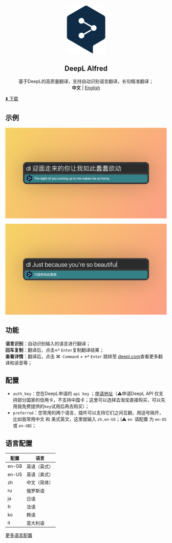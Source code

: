 <p align="center">
    <div align="center"><img src="https://github.com/daylenjeez/deepl-alfred/blob/main/img/deepl-logo.svg" width=120  /></div>
    <h2 align="center">DeepL Alfred</h2>
    <div align="center">基于DeepL的高质量翻译，支持自动识别语言翻译，长句精准翻译；</div>
    <div align="center"><strong>中文</strong> | <a href="README.en.md">English</a></div>
</p>

[⬇️ 下载](https://github.com/daylenjeez/deepl-alfred/blob/main/deepL.alfredworkflow)

## 示例

![中翻英](https://github.com/daylenjeez/deepl-alfred/blob/main/img/zh-en.png)

![英翻中](https://github.com/daylenjeez/deepl-alfred/blob/main/img/en-zh.png)

## 功能
**语言识别**：自动识别输入的语言进行翻译；                   
**回车复制**：翻译后，点击↩︎ ``Enter``复制翻译结果；                     
**查看详情**：翻译后，点击 ⌘`` Command`` + ↩︎ ``Enter`` 跳转至 [deepl.com](https://deepl.com)查看更多翻译和读音等；

## 配置
- ``auth_key``：您在DeepL申请的 ``api key`` ；[申请地址](https://www.deepl.com/zh/account/summary/generate-new-api-key)（⚠️申请DeepL API 仅支持部分国家的信用卡，不支持中国卡；这里可以选择去淘宝直接购买，可以先用我免费提供的``key``试用后再去购买）；
- ``preferred``：您常用的两个语言，插件可以支持它们之间互翻，用逗号隔开，比如我常用中文 和 美式英文，这里就输入 ``zh,en-US``；(⚠️ ``en ``请配置 为 ``en-US`` 或 ``en-GB``)；


## 语言配置
|  配置   | 语言 | 
|  ----  | ----  |
| en-GB  | 英语（英式） |
| en-US  | 英语（美式） |
| zh | 中文（简体） |
| ru | 俄罗斯语 |
| ja | 日语 |
| fr | 法语 |
| ko | 韩语 |
| it | 意大利语 |

[更多语言配置](https://www.deepl.com/zh/docs-api/translate-text/translate-text)




